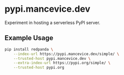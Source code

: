 # pypi.mancevice.dev

Experiment in hosting a serverless PyPI server.

## Example Usage

```bash
pip install redpanda \
    --index-url https://pypi.mancevice.dev/simple/ \
    --trusted-host pypi.mancevice.dev \
    --extra-index-url https://pypi.org/simple/ \
    --trusted-host pypi.org
```
